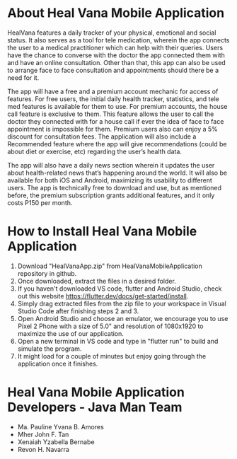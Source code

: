 # About Heal Vana Mobile Application 

HealVana features a daily tracker of your physical, emotional and social status. It also serves as a tool for tele medication, wherein the app connects the user to a medical practitioner which can help with their queries. Users have the chance to converse with the doctor the app connected them with and have an online consultation. Other than that, this app can also be used to arrange face to face consultation and appointments should there be a need for it.

The app will have a free and a premium account mechanic for access of features. For free users, the initial daily health tracker, statistics, and tele med features is available for them to use. For premium accounts, the house call feature is exclusive to them. This feature allows the user to call the doctor they connected with for a house call if ever the idea of face to face appointment is impossible for them. Premium users also can enjoy a 5% discount for consultation fees. The application will also include a Recommended feature where the app will give recommendations (could be about diet or exercise, etc) regarding the user’s health data.

The app will also have a daily news section wherein it updates the user about health-related news that’s happening around the world. It will also be available for both iOS and Android, maximizing its usability to different users. The app is technically free to download and use, but as mentioned before, the premium subscription grants additional features, and it only costs P150 per month.

# How to Install Heal Vana Mobile Application 

1. Download "HealVanaApp.zip" from HealVanaMobileApplication repository in github. 
2. Once downloaded, extract the files in a desired folder.
3. If you haven't downloaded VS code, flutter and Android Studio, check out this website https://flutter.dev/docs/get-started/install.
3. Simply drag extracted files from the zip file to your workspace in Visual Studio Code after finishing steps 2 and 3.
4. Open Android Studio and choose an emulator, we encourage you to use Pixel 2 Phone with a size of 5.0" and resolution of 1080x1920 to maximize the use of our application. 
5. Open a new terminal in VS code and type in "flutter run" to build and simulate the program.
6. It might load for a couple of minutes but enjoy going through the application once it finishes. 

# Heal Vana Mobile Application Developers - Java Man Team

* Ma. Pauline Yvana B. Amores
* Mher John F. Tan
* Xenaiah Yzabella Bernabe
* Revon H. Navarra
